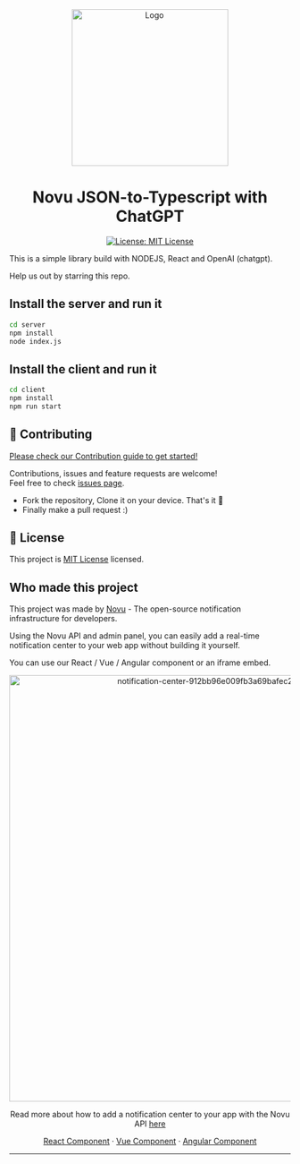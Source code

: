 <div align="center">
  <a href="https://novu.co" target="_blank">
  <picture>
    <source media="(prefers-color-scheme: dark)" srcset="https://user-images.githubusercontent.com/2233092/213641039-220ac15f-f367-4d13-9eaf-56e79433b8c1.png">
    <img src="https://user-images.githubusercontent.com/2233092/213641043-3bbb3f21-3c53-4e67-afe5-755aeb222159.png" width="280" alt="Logo"/>
  </picture>
  </a>
</div>
<h1 align="center">Novu JSON-to-Typescript with ChatGPT</h1>
<p align="center">
  <a href="https://opensource.org/licenses/MIT" target="_blank">
    <img alt="License: MIT License" src="https://img.shields.io/badge/License-MIT License-yellow.svg" />
  </a>
</p>

This is a simple library build with NODEJS, React and OpenAI (chatgpt).

Help us out by starring this repo.

## Install the server and run it

```sh
cd server
npm install
node index.js
```

## Install the client and run it

```sh
cd client
npm install
npm run start
```

## 🤝 Contributing

[Please check our Contribution guide to get started!](https://github.com/linvo-io/linvo-scraper/blob/main/CONTRIBUTING.md)

Contributions, issues and feature requests are welcome!<br />Feel free to check [issues page](https://github.com/novuhq/json-to-typescript/issues).
* Fork the repository, Clone it on your device. That's it 🎉
* Finally make a pull request :)

## 📝 License

This project is [MIT License](https://opensource.org/licenses/MIT) licensed.


## Who made this project

This project was made by [Novu](https://github.com/novuhq/novu/) - The open-source notification infrastructure for developers.

Using the Novu API and admin panel, you can easily add a real-time notification center to your web app without building it yourself.

You can use our React / Vue / Angular component or an iframe embed.

<div align="center">
<img width="762" alt="notification-center-912bb96e009fb3a69bafec23bcde00b0" src="https://user-images.githubusercontent.com/80174214/193887395-f1c95042-b4e6-480e-a89c-a78aa247fa90.gif">

Read more about how to add a notification center to your app with the Novu API [here](https://docs.novu.co/notification-center/getting-started)

<p align="center">
  <a href="https://docs.novu.co/notification-center/getting-started">React Component</a>
  · <a href="https://docs.novu.co/notification-center/vue-component">Vue Component</a>
  · <a href="https://github.com/novuhq/novu/tree/next/packages/notification-center-angular">Angular Component</a>
  </p>
  
</div>

***
